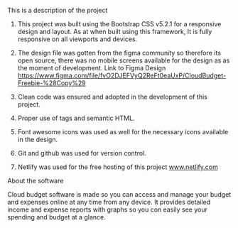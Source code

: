 This is a description of the project

1.  This project was built using the  Bootstrap CSS v5.2.1 for a responsive design and layout.
As at when built using this framework, It is fully responsive on all viewports and devices.

2. The design file was gotten from the figma community so therefore its open source, there was no mobile screens available for the design as as the moment of development.
Link to Figma Design
https://www.figma.com/file/fvO2DJEFVyQ2ReFt0eaUxP/CloudBudget-Freebie-%28Copy%29

3. Clean code was ensured and adopted in the development of this project.

4. Proper use of tags and semantic HTML.

5. Font awesome icons was used as well for the necessary icons available in the design.

6. Git and github was used for version control.

7. Netlify was used for the free hosting of this project
www.netlify.com

About the software

Cloud budget software is made so you can access and manage your budget and expenses online at any time from any device.
It provides detailed income and expense reports 
with graphs so you con easily see your spending and budget at a glance.

